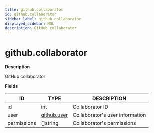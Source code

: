 ```yaml
---
title: github.collaborator
id: github.collaborator
sidebar_label: github.collaborator
displayed_sidebar: MQL
description: GitHub collaborator
---
```


# github.collaborator

**Description**

GitHub collaborator

**Fields**

| ID          | TYPE                          | DESCRIPTION                     |
| ----------- | ----------------------------- | ------------------------------- |
| id          | int                           | Collaborator ID                 |
| user        | [github.user](github.user.md) | Collaborator's user information |
| permissions | &#91;&#93;string              | Collaborator's permissions      |
